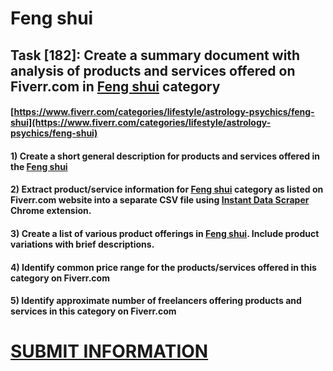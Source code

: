 # Feng shui
## Task [182]: Create a summary document with analysis of products and services offered on Fiverr.com in [Feng shui](https://www.fiverr.com/categories/lifestyle/astrology-psychics/feng-shui) category
#### [https://www.fiverr.com/categories/lifestyle/astrology-psychics/feng-shui](https://www.fiverr.com/categories/lifestyle/astrology-psychics/feng-shui)
#### 1) Create a short general description for products and services offered in the [Feng shui](https://www.fiverr.com/categories/lifestyle/astrology-psychics/feng-shui)
#### 2) Extract product/service information for [Feng shui](https://www.fiverr.com/categories/lifestyle/astrology-psychics/feng-shui) category as listed on Fiverr.com website into a separate CSV file using [Instant Data Scraper](https://chrome.google.com/webstore/detail/instant-data-scraper/ofaokhiedipichpaobibbnahnkdoiiah) Chrome extension.
#### 3) Create a list of various product offerings in [Feng shui](https://www.fiverr.com/categories/lifestyle/astrology-psychics/feng-shui). Include product variations with brief descriptions.
#### 4) Identify common price range for the products/services offered in this category on Fiverr.com
#### 5) Identify approximate number of freelancers offering products and services in this category on Fiverr.com

# [SUBMIT INFORMATION](https://forms.office.com/r/8AEKjkLxKG)
